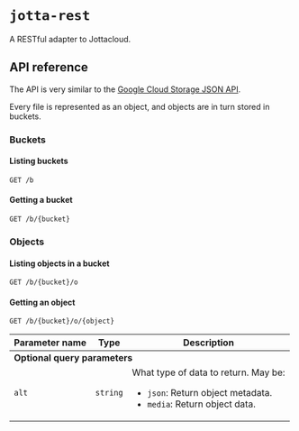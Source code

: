 # `jotta-rest`

A RESTful adapter to Jottacloud.

## API reference

The API is very similar to the [Google Cloud Storage JSON API](https://cloud.google.com/storage/docs/json_api).

Every file is represented as an object, and objects are in turn stored in buckets.

### Buckets

#### Listing buckets

```
GET /b
```

#### Getting a bucket

```
GET /b/{bucket}
```

### Objects

#### Listing objects in a bucket

```
GET /b/{bucket}/o
```

#### Getting an object

```
GET /b/{bucket}/o/{object}
```

<table class="matchpre" id="request_parameters">
  <thead>
    <tr>
      <th>Parameter name</th>
      <th>Type</th>
      <th>Description</th>
    </tr>
  </thead>
  <tbody>
  <tr>
    <td colspan="3"><b>Optional query parameters</b></td>
  </tr>
    <tr>
      <td><code>alt</code></td>
      <td><code>string</code></td>
      <td>
        What type of data to return. May be:
        <ul>
          <li><code>json</code>: Return object metadata.</li>
          <li><code>media</code>: Return object data.</li>
        </ul>
      </td>
    </tr>
  </tbody>
</table>
